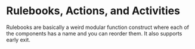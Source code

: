 # Rulebooks, Actions, and Activities

Rulebooks are basically a weird modular function construct where each of the components has a name and you can reorder them. It also supports early exit.

